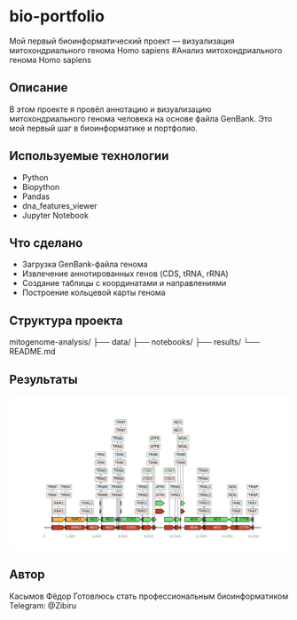 # bio-portfolio
Мой первый биоинформатический проект — визуализация митохондриального генома Homo sapiens
#Анализ митохондриального генома Homo sapiens

## Описание
В этом проекте я провёл аннотацию и визуализацию митохондриального генома человека на основе файла GenBank. Это мой первый шаг в биоинформатике и портфолио.

## Используемые технологии
- Python
- Biopython
- Pandas
- dna_features_viewer
- Jupyter Notebook

## Что сделано
- Загрузка GenBank-файла генома
- Извлечение аннотированных генов (CDS, tRNA, rRNA)
- Создание таблицы с координатами и направлениями
- Построение кольцевой карты генома

## Структура проекта
mitogenome-analysis/
├── data/
├── notebooks/
├── results/
└── README.md
## Результаты

![Карта митогенома](results/human_mt_genome_map.png)

## Автор
Касымов Фёдор 
Готовлюсь стать профессиональным биоинформатиком   
Telegram: @Zibiru  
